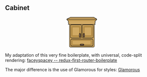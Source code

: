 ## Cabinet

<div style="text-align:center"><img height="100" width="100" src ="./cabinet.png" /></div>

My adaptation of this very fine boilerplate, with universal, code-split rendering: [faceyspacey -- redux-first-router-boilerplate](https://github.com/faceyspacey/redux-first-router-boilerplate)

The major difference is the use of Glamorous for styles: [Glamorous](https://glamorous.rocks/)

